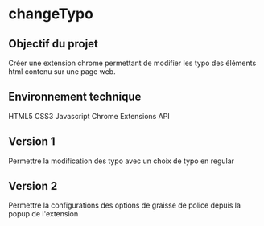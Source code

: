 # changeTypo

## Objectif du projet

Créer une extension chrome permettant de modifier les typo des éléments html contenu sur une page web.

## Environnement technique

HTML5 CSS3 Javascript Chrome Extensions API

## Version 1

Permettre la modification des typo avec un choix de typo en regular

## Version 2

Permettre la configurations des options de graisse de police depuis la popup de l'extension
